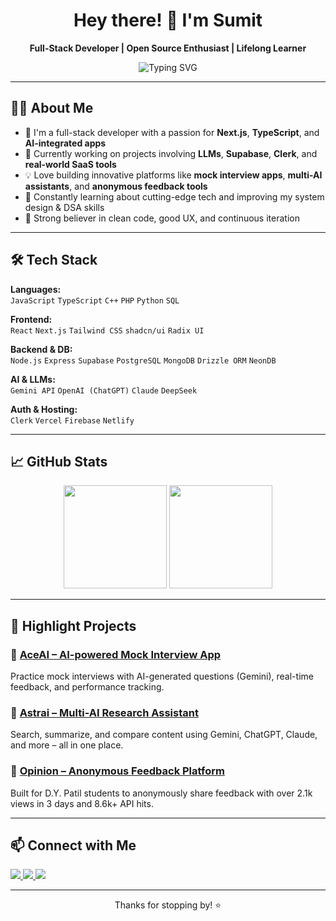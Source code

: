 <h1 align="center">Hey there! 👋 I'm Sumit</h1>
<p align="center">
  <b>Full-Stack Developer | Open Source Enthusiast | Lifelong Learner</b>
</p>

<p align="center">
  <img src="https://readme-typing-svg.demolab.com?font=Fira+Code&size=22&pause=1000&center=true&width=435&lines=Next.js+%7C+Node.js+%7C+React+Expert;Building+Smart+Apps+%F0%9F%9A%80;Let's+Build+Something+Great!" alt="Typing SVG" />
</p>

---

## 👨‍💻 About Me

- 🔭 I'm a full-stack developer with a passion for **Next.js**, **TypeScript**, and **AI-integrated apps**
- 🧠 Currently working on projects involving **LLMs**, **Supabase**, **Clerk**, and **real-world SaaS tools**
- 💡 Love building innovative platforms like **mock interview apps**, **multi-AI assistants**, and **anonymous feedback tools**
- 🌱 Constantly learning about cutting-edge tech and improving my system design & DSA skills
- 🎯 Strong believer in clean code, good UX, and continuous iteration

---

## 🛠 Tech Stack

**Languages:**  
`JavaScript` `TypeScript` `C++` `PHP` `Python` `SQL`

**Frontend:**  
`React` `Next.js` `Tailwind CSS` `shadcn/ui` `Radix UI`

**Backend & DB:**  
`Node.js` `Express` `Supabase` `PostgreSQL` `MongoDB` `Drizzle ORM` `NeonDB`

**AI & LLMs:**  
`Gemini API` `OpenAI (ChatGPT)` `Claude` `DeepSeek`

**Auth & Hosting:**  
`Clerk` `Vercel` `Firebase` `Netlify`

---

## 📈 GitHub Stats

<p align="center">
  <img src="https://github-readme-stats.vercel.app/api?username=Sumit00s&show_icons=true&theme=radical" height="165"/>
  <img src="https://github-readme-stats.vercel.app/api/top-langs/?username=Sumit00s&layout=compact&theme=radical" height="165"/>
</p>

---

## 🚀 Highlight Projects

### 🔹 [AceAI – AI-powered Mock Interview App](https://github.com/Sumit00s/AceAi)
Practice mock interviews with AI-generated questions (Gemini), real-time feedback, and performance tracking.

### 🔹 [Astrai – Multi-AI Research Assistant](https://github.com/Sumit00s/astra-ai)
Search, summarize, and compare content using Gemini, ChatGPT, Claude, and more – all in one place.

### 🔹 [Opinion – Anonymous Feedback Platform](https://dyp-opinions.vercel.app/)
Built for D.Y. Patil students to anonymously share feedback with over 2.1k views in 3 days and 8.6k+ API hits.

---

## 📫 Connect with Me

<p>
  <a href="https://www.linkedin.com/in/sumit-sonawane-b63b9b306" target="_blank">
    <img src="https://img.shields.io/badge/LinkedIn-blue?logo=linkedin&style=for-the-badge"/>
  </a>
  <a href="mailto:sumitsonawane856@gmail.com">
    <img src="https://img.shields.io/badge/Gmail-red?logo=gmail&style=for-the-badge"/>
  </a>
  <a href="https://github.com/Sumit00s">
    <img src="https://img.shields.io/badge/GitHub-black?logo=github&style=for-the-badge"/>
  </a>
</p>

---

<p align="center">Thanks for stopping by! ⭐️</p>
